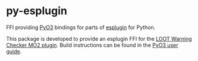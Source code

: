 # py-esplugin
FFI providing [PyO3](https://pyo3.rs) bindings for parts of [esplugin](https://github.com/Ortham/esplugin) for Python.

This package is developed to provide an esplugin FFI for the [LOOT Warning Checker MO2 plugin](https://github.com/JonathanFeenstra/modorganizer-loot-warning-checker). Build instructions can be found in the [PyO3 user guide](https://pyo3.rs/v0.22.2/building-and-distribution).